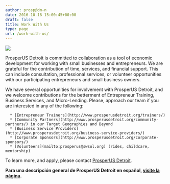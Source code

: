 ```yaml
---
author: prosp@dm-n
date: 2016-10-18 15:00:45+00:00
draft: false
title: Work With Us
type: page
url: /work-with-us/
---
```


[![](http://www.prosperusdetroit.org/wp-content/uploads/2016/10/Work-With-US-Header.png)
](http://www.prosperusdetroit.org/work-with-us/work-with-us-header/)

ProsperUS Detroit is committed to collaboration as a tool of economic development for working with small businesses and entrepreneurs. We are grateful for the contribution of time, services, and financial support. This can include consultation, professional services, or volunteer opportunities with our participating entrepreneurs and small business owners.

We have several opportunities for involvement with ProsperUS Detroit, and we welcome contributions for the betterment of Entrepreneur Training, Business Services, and Micro-Lending. Please, approach our team if you are interested in any of the following:



 	  * [Entrepreneur Trainers](http://www.prosperusdetroit.org/trainers/)
 	  * [Community Partners](http://www.prosperusdetroit.org/community-partners/) in our Target Geographies and Beyond
 	  * [Business Service Providers](http://www.prosperusdetroit.org/business-service-providers/)
 	  * [Corporate Sponsors](http://www.prosperusdetroit.org/corporate-sponsors/)
 	  * [Volunteers](mailto:prosperus@swsol.org) (rides, childcare, mentorship)

To learn more, and apply, please contact [ProsperUS Detroit](http://www.prosperusdetroit.org/contact-us/).

**Para una descripción general de ProsperUS Detroit en español, [visite la página](http://www.prosperusdetroit.org/informacion-en-espanol/).**
